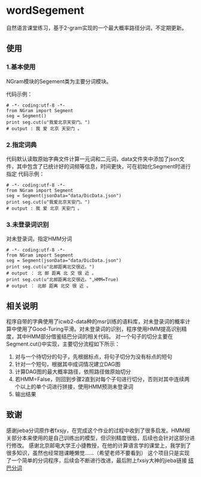 # wordSegement
自然语言课堂练习，基于2-gram实现的一个最大概率路径分词，不定期更新。
## 使用
### 1.基本使用
NGram模块的Segement类为主要分词模块。

代码示例：
```
# -*- coding:utf-8 -*-
from NGram import Segment
seg = Segment()
print seg.cut(u"我爱北京天安门。")
# output : 我 爱 北京 天安门 。
```
### 2.指定词典
代码默认读取原始字典文件计算一元词和二元词，data文件夹中添加了json文件，其中包含了已统计好的词频等信息，时间更快，可在初始化Segment时进行指定
代码示例：
```
# -*- coding:utf-8 -*-
from NGram import Segment
seg = Segment(jsonData="data/DicData.json")
print seg.cut(u"我爱北京天安门。")
# output : 我 爱 北京 天安门 。
```
### 3.未登录词识别
对未登录词，指定HMM分词
```
# -*- coding:utf-8 -*-
from NGram import Segment
seg = Segment(jsonData="data/DicData.json")
print seg.cut(u"北邮距离北交很近。")
# output ： 北 邮 距离 北 交 很 近 。
print seg.cut(u"北邮距离北交很近。",HMM=True)
# output ： 北邮 距离 北交 很 近 。
```
## 相关说明
程序自带的字典使用了icwb2-data种的msr训练的语料库，对未登录词的概率计算中使用了Good-Turing平滑。对未登录词的识别，程序使用HMM提高识别精度，其中HMM部分借鉴结巴分词的相关代码。
对一个句子的切分主要在Segment.cut()中实现，主要切分流程如下所示：
1. 对与一个待切分的句子，先根据标点，将句子切分为没有标点的短句
2. 针对一个短句，根据其中成词情况建立DAG图
3. 计算DAG图的最大概率路径，依照路径做原始切分
4. 若HMM=False，则回到步骤2直到对每个子句进行切分，否则对其中连续两个以上的单个词进行拼接，使用HMM预测未登录词
5. 输出结果

## 致谢
感谢jieba分词原作者fxsjy，在完成这个作业的过程中收到了很多启发。HMM相关部分本来使用的是自己训练出的模型，但识别精度很低，后续也会针对这部分进行修改。
感谢北京邮电大学王小捷教授，在他的计算语言学的课堂上，我学到了很多知识，虽然也经常翘课睡懒觉……（希望老师不要看到）
这个项目只是实现了一个简单的分词程序，后续会不断进行改进，最后附上fxsiy大神的jieba链接
[结巴分词](https://github.com/fxsjy/jieba)

